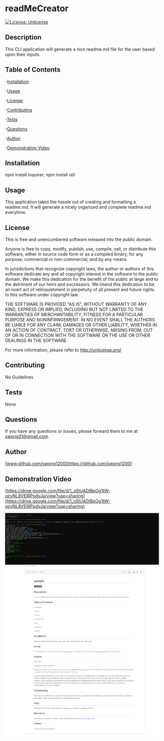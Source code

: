 # readMeCreator
[![License: Unlicense](https://img.shields.io/badge/license-Unlicense-blue.svg)](http://unlicense.org/)
## Description
This CLI application will generate a nice readme.md file for the user based upon their inputs.  
## Table of Contents
-[Installation](#installation)

-[Usage](#usage)

-[License](#license)

-[Contributing](#contributing)

-[Tests](#tests)

-[Questions](#questions)

-[Author](#author)

-[Demonstration Video](#demonstration-video)
## Installation
npm install inquirer; npm install util
## Usage
This application takes the hassle out of creating and formatting a readme.md.  It will generate a nicely organized and complete readme.md everytime.
## License
This is free and unencumbered software released into the public domain.

Anyone is free to copy, modify, publish, use, compile, sell, or
distribute this software, either in source code form or as a compiled
binary, for any purpose, commercial or non-commercial, and by any
means.

In jurisdictions that recognize copyright laws, the author or authors
of this software dedicate any and all copyright interest in the
software to the public domain. We make this dedication for the benefit
of the public at large and to the detriment of our heirs and
successors. We intend this dedication to be an overt act of
relinquishment in perpetuity of all present and future rights to this
software under copyright law.

THE SOFTWARE IS PROVIDED "AS IS", WITHOUT WARRANTY OF ANY KIND,
EXPRESS OR IMPLIED, INCLUDING BUT NOT LIMITED TO THE WARRANTIES OF
MERCHANTABILITY, FITNESS FOR A PARTICULAR PURPOSE AND NONINFRINGEMENT.
IN NO EVENT SHALL THE AUTHORS BE LIABLE FOR ANY CLAIM, DAMAGES OR
OTHER LIABILITY, WHETHER IN AN ACTION OF CONTRACT, TORT OR OTHERWISE,
ARISING FROM, OUT OF OR IN CONNECTION WITH THE SOFTWARE OR THE USE OR
OTHER DEALINGS IN THE SOFTWARE.

For more information, please refer to <http://unlicense.org/>
## Contributing
No Guidelines
## Tests
None
## Questions
If you have any questions or issues, please forward them to me at swong31@gmail.com.
## Author
[www.github.com/swong1200](https://github.com/swong1200)
## Demonstration Video
[https://drive.google.com/file/d/1_o5IUADiBpOg1tW-qzvNL8VElRPpdvJa/view?usp=sharing](https://drive.google.com/file/d/1_o5IUADiBpOg1tW-qzvNL8VElRPpdvJa/view?usp=sharing)

![](images\CLI%20Screenshot.png)
![](images\Read%20Me%20Screenshot.png)